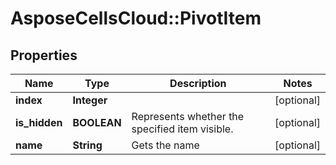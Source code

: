 # AsposeCellsCloud::PivotItem

## Properties
Name | Type | Description | Notes
------------ | ------------- | ------------- | -------------
**index** | **Integer** |  | [optional] 
**is_hidden** | **BOOLEAN** | Represents whether the specified item visible. | [optional] 
**name** | **String** | Gets the name | [optional] 


